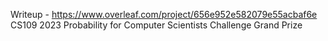 Writeup - https://www.overleaf.com/project/656e952e582079e55acbaf6e
CS109 2023 Probability for Computer Scientists Challenge Grand Prize
